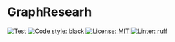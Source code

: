 # GraphResearh

<a href="https://github.com/Ivan-Pokhabov/GraphResearh/actions"><img alt="Test" src="https://github.com/Ivan-Pokhabov/GraphResearh/actions/workflows/ci.yaml/badge.svg"></a>
<a href="https://github.com/psf/black"><img alt="Code style: black" src="https://img.shields.io/badge/code%20style-black-000000.svg"></a>
<a href="https://github.com/Ivan-Pokhabov/GraphResearh/blob/main/LICENSE"><img alt="License: MIT" src="https://black.readthedocs.io/en/stable/_static/license.svg"></a>
<a href="https://github.com/astral-sh/ruff"><img alt="Linter: ruff" src="https://img.shields.io/endpoint?url=https://raw.githubusercontent.com/astral-sh/ruff/main/assets/badge/v2.json)"></a>